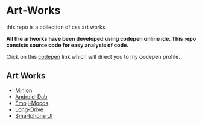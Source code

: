 # Art-Works
this repo is a collection of css art works.

**All the artworks have been developed using codepen online ide. This repo consists source code for easy analysis of code.**<br>

Click on this [codepen](https://codepen.io/vaishak10) link which will direct you to my codepen profile.

## Art Works
- [Minion](Art-works/Minion)
- [Android-Dab](Art-works/Android-Dab)
- [Emoji-Moods](Art-works/Mood-Selector)
- [Long-Drive](Art-works/Long-Drive)
- [Smartphone UI](Art-works/Smartphone-UI)
